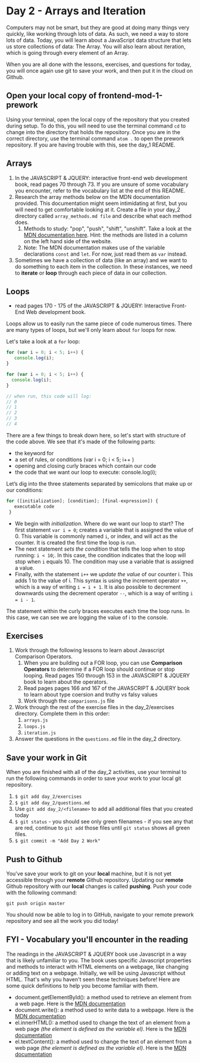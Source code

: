 # Day 2 - Arrays and Iteration

Computers may not be smart, but they are good at doing many things very quickly, like working through lots of data. As such, we need a way to store lots of data. Today, you will learn about a JavaScript data structure that lets us store collections of data: The Array. You will also learn about iteration, which is going through every element of an Array.

When you are all done with the lessons, exercises, and questions for today, you will once again use git to save your work, and then put it in the cloud on Github.

## Open your local copy of frontend-mod-1-prework

Using your terminal, open the local copy of the repository that you created during setup.  To do this, you will need to use the terminal command `cd` to change into the directory that holds the repository. Once you are in the correct directory, use the terminal command `atom .` to open the prework repository. If you are having trouble with this, see the day_1 README.


## Arrays

1. In the JAVASCRIPT & JQUERY: interactive front-end web development book, read pages 70 through 73. If you are unsure of some vocabulary you encounter, refer to the vocabulary list at the end of this README.
1. Research the array methods below on the MDN documentation provided. This documentation might seem intimidating at first, but you will need to get comfortable looking at it. Create a file in your day_2 directory called `array_methods.md file` and describe what each method does.
    1. Methods to study: "pop", "push", "shift", "unshift". Take a look at the [MDN documentation here](https://developer.mozilla.org/en-US/docs/Web/JavaScript/Reference/Global_Objects/Array). Hint: the methods are listed in a column on the left hand side of the website.
    1. Note: The MDN documentation makes use of the variable declarations `const` and `let`. For now, just read them as `var` instead.
1. Sometimes we have a collection of data (like an array) and we want to do something to each item in the collection. In these instances, we need to **iterate** or **loop** through each piece of data in our collection.

## Loops

* read pages 170 - 175 of the JAVASCRIPT & JQUERY: Interactive Front-End Web development book.

Loops allow us to easily run the same piece of code numerous times.  There are many types of loops, but we'll only learn about `for` loops for now.

Let's take a look at a `for` loop:

```JavaScript
for (var i = 0; i < 5; i++) {
   console.log(i);
}

for (var i = 0; i < 5; i++) {
  console.log(i);
}

// when run, this code will log:
// 0
// 1
// 2
// 3
// 4
```

There are a few things to break down here, so let's start with structure of the code above. We see that it's made of the following parts:

* the keyword for
* a set of rules, or conditions (var i = 0; i < 5; i++ )
* opening and closing curly braces which contain our code
* the code that we want our loop to execute: console.log(i);

Let’s dig into the three statements separated by semicolons that make up or our conditions:

```JavaScript
for ([initialization]; [condition]; [final-expression]) {
   executable code
 }
```

* We begin with *initialization*. Where do we want our loop to start? The first statement `var i = 0`; creates a variable that is assigned the value of 0. This variable is commonly named `i`, or index, and will act as the counter. It is created the first time the loop is run.
* The next statement *sets the condition* that tells the loop when to stop running: `i < 10`;. In this case, the condition indicates that the loop will stop when `i` equals 10. The condition may use a variable that is assigned a value.
* Finally, with the statement `i++` we *update the value* of our counter i. This adds 1 to the value of i. This syntax is using the increment operator `++`, which is a way of writing `i = i + 1`. It is also possible to decrement downwards using the decrement operator `--`, which is a way of writing `i = i - 1`.

The statement within the curly braces executes each time the loop runs. In this case, we can see we are logging the value of i to the console.

## Exercises

1. Work through the following lessons to learn about Javascript Comparison Operators.
    1. When you are building out a FOR loop, you can use **Comparison Operators** to determine if a FOR loop should continue or stop looping. Read pages 150 through 153 in the JAVASCRIPT & JQUERY book to learn about the operators.
    1. Read pages pages 166 and 167 of the JAVASCRIPT & JQUERY book to learn about type coersion and truthy vs falsy values
    1. Work through the `comparisons.js` file
1. Work through the rest of the exercise files in the day_2/exercises directory.  Complete them in this order:
    1. `arrays.js`
    1. `loops.js`
    1. `iteration.js`
1. Answer the questions in the `questions.md` file in the day_2 directory.

## Save your work in Git

When you are finished with all of the day_2 activities, use your terminal to run the following commands in order to save your work to your local git repository.

1. `$ git add day_2/exercises`
1. `$ git add day_2/questions.md`
1. Use `git add day_2/<filename>` to add all additional files that you created today
1. `$ git status` - you should see only green filenames - if you see any that are red, continue to `git add` those files until `git status` shows all green files.
1. `$ git commit -m "Add Day 2 Work"`

## Push to Github

You've save your work to git on your **local** machine, but it is not yet accessible through your **remote** Github repository. Updating our **remote** Github repository with our **local** changes is called **pushing**. Push your code with the following command:

```
git push origin master
```

You should now be able to log in to GitHub, navigate to your remote prework repository and see all the work you did today!

## FYI - Vocabulary you'll encounter in the reading

The readings in the JAVASCRIPT & JQUERY book use Javascript in a way that is likely unfamiliar to you. The book uses specific Javascript properties and methods to interact with HTML elements on a webpage, like changing or adding text on a webpage. Initially, we will be using Javascript without HTML. That's why you haven't seen these techniques before! Here are some quick definitions to help you become familiar with them.

* document.getElementById(): a method used to retrieve an element from a web page. Here is the [MDN documentation](https://developer.mozilla.org/en-US/docs/Web/API/Document/getElementById)
* document.write(): a method used to write data to a webpage. Here is the [MDN documentation](https://developer.mozilla.org/en-US/docs/Web/API/Document/write)
* el.innerHTML(): a method used to change the text of an element from a web page *(the element is defined as the variable el)*. Here is the [MDN documentation](https://developer.mozilla.org/en-US/docs/Web/API/Element/innerHTML)
* el.textContent(): a method used to change the text of an element from a web page *(the element is defined as the variable el)*. Here is the [MDN documentation](https://developer.mozilla.org/en-US/docs/Web/API/Node/textContent)
